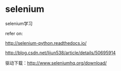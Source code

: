 # selenium

selenium学习

refer on:

http://selenium-python.readthedocs.io/ 

http://blog.csdn.net/lijun538/article/details/50695914

驱动下载：http://www.seleniumhq.org/download/
